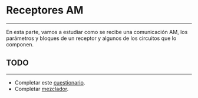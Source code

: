 # Receptores AM
---
En esta parte, vamos a estudiar como se recibe una comunicación AM, los parámetros y bloques de un receptor y algunos de los circuitos que lo componen. 

## TODO
---
- Completar este [cuestionario](https://docs.google.com/forms/d/1XuXdMMQihL4nxU1Um8fBYrDMb7pJgDa_3sfLG1zBC7Q/edit).
- Completar [mezclador](https://github.com/trq20/teleco2/tree/pset2/mezclador).
